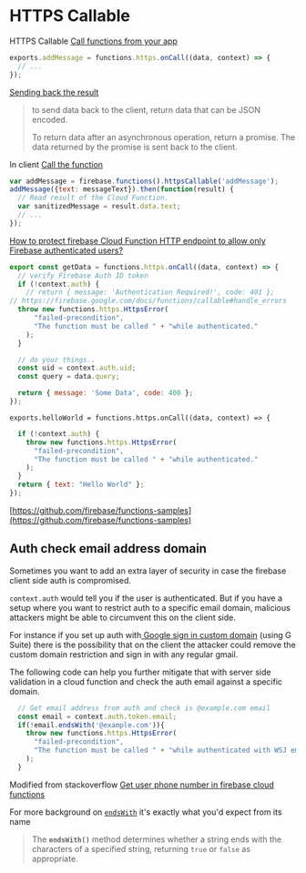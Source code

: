 # HTTPS Callable

HTTPS Callable [Call functions from your app](https://firebase.google.com/docs/functions/callable)

```javascript
exports.addMessage = functions.https.onCall((data, context) => {
  // ...
});
```

[Sending back the result](https://firebase.google.com/docs/functions/callable)

> to send data back to the client, return data that can be JSON encoded.
>
> To return data after an asynchronous operation, return a promise. The data returned by the promise is sent back to the client.

In client [Call the function](https://firebase.google.com/docs/functions/callable#call_the_function)

```javascript
var addMessage = firebase.functions().httpsCallable('addMessage');
addMessage({text: messageText}).then(function(result) {
  // Read result of the Cloud Function.
  var sanitizedMessage = result.data.text;
  // ...
});
```

[How to protect firebase Cloud Function HTTP endpoint to allow only Firebase authenticated users?](https://stackoverflow.com/questions/42751074/how-to-protect-firebase-cloud-function-http-endpoint-to-allow-only-firebase-auth)

```javascript
export const getData = functions.https.onCall((data, context) => {
  // verify Firebase Auth ID token
  if (!context.auth) {
    // return { message: 'Authentication Required!', code: 401 };
// https://firebase.google.com/docs/functions/callable#handle_errors
  throw new functions.https.HttpsError(
      "failed-precondition",
      "The function must be called " + "while authenticated."
    );
  }

  // do your things..
  const uid = context.auth.uid;
  const query = data.query;

  return { message: 'Some Data', code: 400 };
});
```

```
exports.helloWorld = functions.https.onCall((data, context) => {
```

```javascript
  if (!context.auth) {
    throw new functions.https.HttpsError(
      "failed-precondition",
      "The function must be called " + "while authenticated."
    );
  }
  return { text: "Hello World" };
});
```

  
[https://github.com/firebase/functions-samples](https://github.com/firebase/functions-samples)   
 

## Auth check email address domain

Sometimes you want to add an extra layer of security in case the firebase client side auth is compromised.  

`context.auth` would tell you if the user is authenticated. But if you have a setup where you want to restrict auth to a specific email domain, malicious attackers might be able to circumvent this on the client side. 

For instance if you set up auth with[ Google sign in custom domain](../auth/google-sign-in/google-sign-in-custom-domain.md) \(using G Suite\)  there is the possibility that on the client the attacker could remove the custom domain restriction and sign in with any regular gmail.  
  
The following code can help you further mitigate that with server side validation in a cloud function and check the auth email against a specific domain.

```javascript
  // Get email address from auth and check is @example.com email
  const email = context.auth.token.email;
  if(!email.endsWith('@example.com')){
    throw new functions.https.HttpsError(
      "failed-precondition",
      "The function must be called " + "while authenticated with WSJ email address."
    );
  }
```

Modified from  stackoverflow [Get user phone number in firebase cloud functions](https://stackoverflow.com/questions/52913170/get-user-phone-number-in-firebase-cloud-functions)

For more background on [`endsWith`](https://developer.mozilla.org/en-US/docs/Web/JavaScript/Reference/Global_Objects/String/endsWith) it's exactly what you'd expect from its name

> The **`endsWith()`** method determines whether a string ends with the characters of a specified string, returning `true` or `false` as appropriate.

